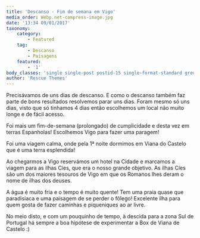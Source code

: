 ```yaml
---
title: 'Descanso - Fim de semana em Vigo'
media_order: Webp.net-compress-image.jpg
date: '13:34 09/01/2017'
taxonomy:
    category:
        - Featured
    tag:
        - Descanso
        - Paisagens
    featured:
        - '1'
body_classes: 'single single-post postid-15 single-format-standard group-blog'
author: 'Rescue Themes'
---
```


Precisávamos de uns dias de descanso. E como o descanso também faz parte de bons resultados resolvemos parar uns dias. Foram mesmo só uns dias, visto que só tinhamos 4 dias então escolhemos um local não muito longe e de fácil acesso.

Foi mais um fim-de-semana (prolongado) de cumplicidade e desta vez em terras Espanholas! Escolhemos Vigo para fazer uma paragem!

Foi uma viagem calma, onde pela 1ª noite dormimos em Viana do Castelo que é uma terra esplendida!

Ao chegarmos a Vigo reservámos um hotel na Cidade e marcamos a viagem para as ilhas Cíes, que era o nosso grande objetivo. As ilhas Cíes são um dos maiores tesouros de Vigo em que os Romanos lhes deram o nome de ilhas dos deuses.

A água é muito fria e o tempo é muito quente! Tem uma praia quase que paradisiaca e uma paisagem de se perder o fôlego! Excelente ilha para quem gosta de fazer caminhas e piqueniques ao ar livre. 

No meio disto, e com um pouquinho de tempo, à descida para a zona Sul de Portugal há sempre a boa hipótese de experimentar a Box de Viana de Castelo :)